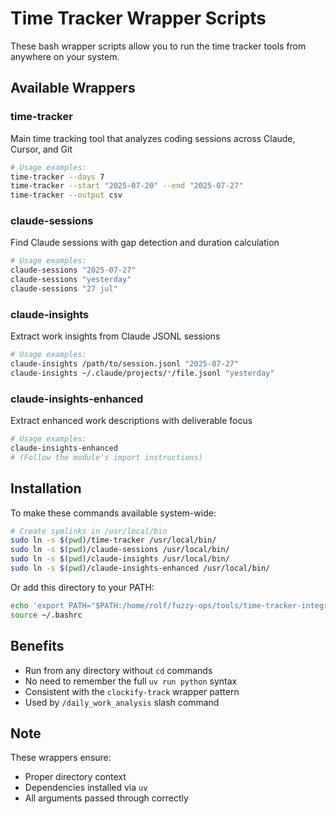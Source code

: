 # Time Tracker Wrapper Scripts

These bash wrapper scripts allow you to run the time tracker tools from anywhere on your system.

## Available Wrappers

### time-tracker
Main time tracking tool that analyzes coding sessions across Claude, Cursor, and Git
```bash
# Usage examples:
time-tracker --days 7
time-tracker --start "2025-07-20" --end "2025-07-27"
time-tracker --output csv
```

### claude-sessions
Find Claude sessions with gap detection and duration calculation
```bash
# Usage examples:
claude-sessions "2025-07-27"
claude-sessions "yesterday"
claude-sessions "27 jul"
```

### claude-insights
Extract work insights from Claude JSONL sessions
```bash
# Usage examples:
claude-insights /path/to/session.jsonl "2025-07-27"
claude-insights ~/.claude/projects/*/file.jsonl "yesterday"
```

### claude-insights-enhanced
Extract enhanced work descriptions with deliverable focus
```bash
# Usage examples:
claude-insights-enhanced
# (Follow the module's import instructions)
```

## Installation

To make these commands available system-wide:

```bash
# Create symlinks in /usr/local/bin
sudo ln -s $(pwd)/time-tracker /usr/local/bin/
sudo ln -s $(pwd)/claude-sessions /usr/local/bin/
sudo ln -s $(pwd)/claude-insights /usr/local/bin/
sudo ln -s $(pwd)/claude-insights-enhanced /usr/local/bin/
```

Or add this directory to your PATH:
```bash
echo 'export PATH="$PATH:/home/rolf/fuzzy-ops/tools/time-tracker-integration"' >> ~/.bashrc
source ~/.bashrc
```

## Benefits

- Run from any directory without `cd` commands
- No need to remember the full `uv run python` syntax
- Consistent with the `clockify-track` wrapper pattern
- Used by `/daily_work_analysis` slash command

## Note

These wrappers ensure:
- Proper directory context
- Dependencies installed via `uv`
- All arguments passed through correctly
